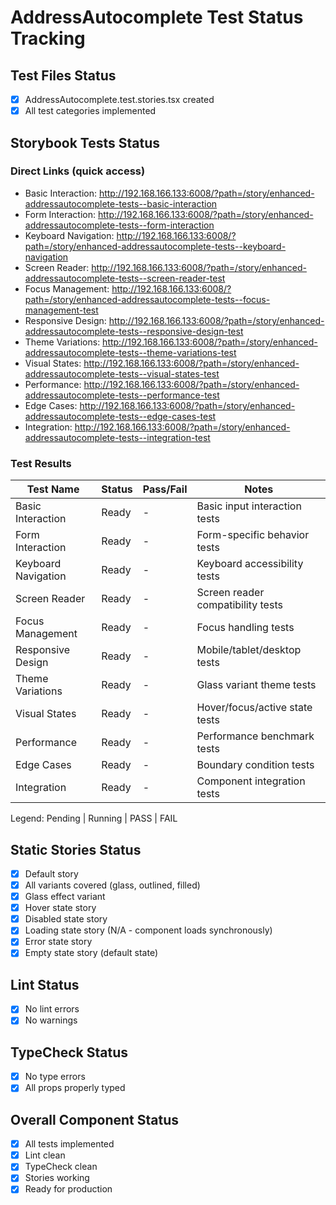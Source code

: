 # AddressAutocomplete Test Status Tracking

## Test Files Status

- [x] AddressAutocomplete.test.stories.tsx created
- [x] All test categories implemented

## Storybook Tests Status

### Direct Links (quick access)

- Basic Interaction: http://192.168.166.133:6008/?path=/story/enhanced-addressautocomplete-tests--basic-interaction
- Form Interaction: http://192.168.166.133:6008/?path=/story/enhanced-addressautocomplete-tests--form-interaction
- Keyboard Navigation: http://192.168.166.133:6008/?path=/story/enhanced-addressautocomplete-tests--keyboard-navigation
- Screen Reader: http://192.168.166.133:6008/?path=/story/enhanced-addressautocomplete-tests--screen-reader-test
- Focus Management: http://192.168.166.133:6008/?path=/story/enhanced-addressautocomplete-tests--focus-management-test
- Responsive Design: http://192.168.166.133:6008/?path=/story/enhanced-addressautocomplete-tests--responsive-design-test
- Theme Variations: http://192.168.166.133:6008/?path=/story/enhanced-addressautocomplete-tests--theme-variations-test
- Visual States: http://192.168.166.133:6008/?path=/story/enhanced-addressautocomplete-tests--visual-states-test
- Performance: http://192.168.166.133:6008/?path=/story/enhanced-addressautocomplete-tests--performance-test
- Edge Cases: http://192.168.166.133:6008/?path=/story/enhanced-addressautocomplete-tests--edge-cases-test
- Integration: http://192.168.166.133:6008/?path=/story/enhanced-addressautocomplete-tests--integration-test

### Test Results

| Test Name           | Status  | Pass/Fail | Notes                              |
| ------------------- | ------- | --------- | ---------------------------------- |
| Basic Interaction   | Ready   | -         | Basic input interaction tests     |
| Form Interaction    | Ready   | -         | Form-specific behavior tests      |
| Keyboard Navigation | Ready   | -         | Keyboard accessibility tests      |
| Screen Reader       | Ready   | -         | Screen reader compatibility tests |
| Focus Management    | Ready   | -         | Focus handling tests              |
| Responsive Design   | Ready   | -         | Mobile/tablet/desktop tests       |
| Theme Variations    | Ready   | -         | Glass variant theme tests         |
| Visual States       | Ready   | -         | Hover/focus/active state tests    |
| Performance         | Ready   | -         | Performance benchmark tests       |
| Edge Cases          | Ready   | -         | Boundary condition tests          |
| Integration         | Ready   | -         | Component integration tests       |

Legend: Pending | Running | PASS | FAIL

## Static Stories Status

- [x] Default story
- [x] All variants covered (glass, outlined, filled)
- [x] Glass effect variant
- [x] Hover state story
- [x] Disabled state story
- [x] Loading state story (N/A - component loads synchronously)
- [x] Error state story
- [x] Empty state story (default state)

## Lint Status

- [x] No lint errors
- [x] No warnings

## TypeCheck Status

- [x] No type errors
- [x] All props properly typed

## Overall Component Status

- [x] All tests implemented
- [x] Lint clean
- [x] TypeCheck clean
- [x] Stories working
- [x] Ready for production